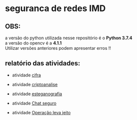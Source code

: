 # seguranca de redes IMD

## OBS:
a versão do python utilizada nesse repositório é o __Python 3.7.4__  
a versão do opencv é a __4.1.1__  
Utilizar versões anteriores podem apresentar erros !!


## relatório das atividades:  

- atividade [cifra](cifra/cifra.md)  

- atividade [criptoanalise](criptoanalise/criptoanalise.md)

- atividade [esteganografia](esteganografia/esteganografia.md)

- atividade [Chat seguro](cifras_modernas_simetricas/cifras_modernas_simetricas.md)

- atividade [Operação leva jeito](hash/hash.md)